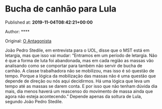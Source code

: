 
# Bucha de canhão para Lula

Published at: **2019-11-04T08:42:21+00:00**

Author: ****

Original: [O Antagonista](https://www.oantagonista.com/brasil/bucha-de-canhao-para-lula/)

João Pedro Stedile, em entrevista para o UOL, disse que o MST está em letargia, mas que isso vai mudar:
“Entramos em um período de letargia. Não é que a forma de luta foi abandonada, mas em cada região as massas vão analisando como se comportar para também não servir de bucha de canhão.
A classe trabalhadora não se mobilizou, mas isso é só questão de tempo. Porque a lógica da mobilização das massas não é uma questão que depende de direção ou nós aqui decidirmos. Há uma lógica que leva um tempo até as massas se darem conta. E por isso que não tenham dúvida dia mais, dia menos haverá um reascenso do movimento de massa ainda que agora não esteja acontecendo.”
Depende apenas da soltura de Lula, segundo João Pedro Stedile.

